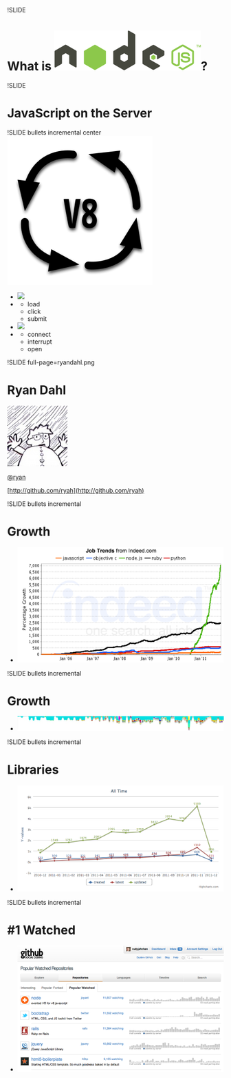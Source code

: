 !SLIDE
# What is ![node.js](nodejs-logo.png)?

!SLIDE
# JavaScript on the Server

!SLIDE bullets incremental center
![V8](V8.png)

<ul>
<li class="chrome-logo"><img src="/image/what-is-node-js/chrome-logo.png" ></li>
<li class="browser-events">
<ul>
<li>load</li>
<li>click</li>
<li>submit</li>
</ul>
</li>
<li class="nodejs-logo"><img src="/image/what-is-node-js/nodejs-logo.png" ></li>
<li class="server-events">
<ul>
<li>connect</li>
<li>interrupt</li>
<li>open</li>
</ul>
</li>
</ul>

!SLIDE full-page=ryandahl.png
# Ryan Dahl
![Ryan Dahl](ryandahl.png)

[@ryan](http://twitter.com/ryah)

[http://github.com/ryah](http://github.com/ryah)

!SLIDE bullets incremental
# Growth

* ![Jobs Growth](jobgraph.png)

!SLIDE bullets incremental
# Growth

* ![Node Committers](node-commits-committers.jpg)

!SLIDE bullets incremental
# Libraries

* ![Libraries](npm-registry.png)

!SLIDE bullets incremental
# #1 Watched

* ![!Most Watched](most-watched.png)

